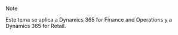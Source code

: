 > [!NOTE]
> Este tema se aplica a Dynamics 365 for Finance and Operations y a Dynamics 365 for Retail. 